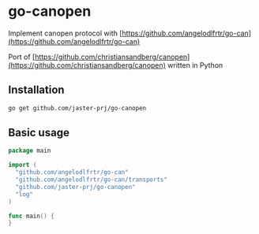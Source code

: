 # go-canopen

[main]: https://github.com/jaster-prj/go-canopen/actions/workflows/ci.yml
[main-svg]: https://github.com/jaster-prj/go-canopen/actions/workflows/ci.yml/badge.svg

Implement canopen protocol with [https://github.com/angelodlfrtr/go-can](https://github.com/angelodlfrtr/go-can)

Port of [https://github.com/christiansandberg/canopen](https://github.com/christiansandberg/canopen)
written in Python

## Installation

```bash
go get github.com/jaster-prj/go-canopen
```

## Basic usage

```go
package main

import (
  "github.com/angelodlfrtr/go-can"
  "github.com/angelodlfrtr/go-can/transports"
  "github.com/jaster-prj/go-canopen"
  "log"
)

func main() {
}
```
